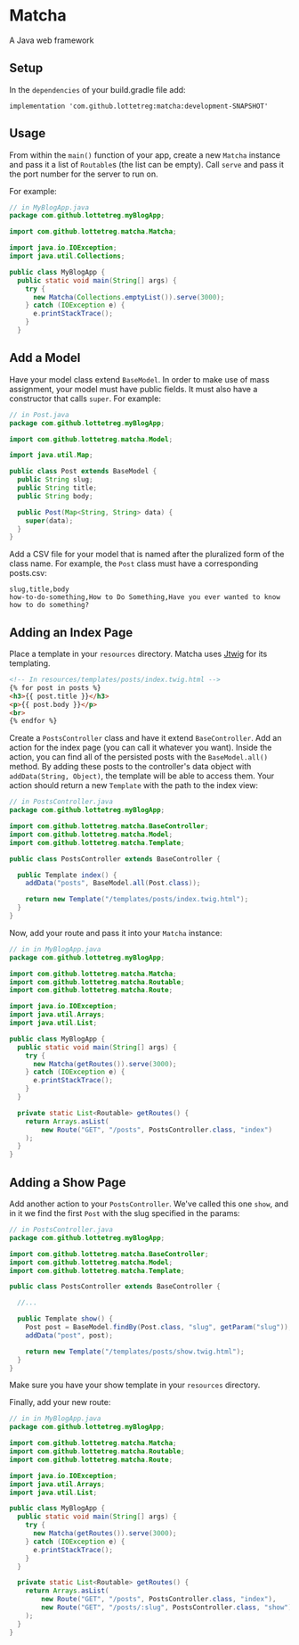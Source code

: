 # Matcha

A Java web framework

## Setup

In the `dependencies` of your build.gradle file add:

```implementation 'com.github.lottetreg:matcha:development-SNAPSHOT'```

## Usage

From within the `main()` function of your app, create a new `Matcha` instance and pass it a list of `Routable`s (the list can be empty). Call `serve` and pass it the port number for the server to run on.

For example:

```java
// in MyBlogApp.java
package com.github.lottetreg.myBlogApp;

import com.github.lottetreg.matcha.Matcha;

import java.io.IOException;
import java.util.Collections;

public class MyBlogApp {
  public static void main(String[] args) {
    try {
      new Matcha(Collections.emptyList()).serve(3000);
    } catch (IOException e) {
      e.printStackTrace();
    }
  }  
```

## Add a Model

Have your model class extend `BaseModel`. In order to make use of mass assignment, your model must have public fields. It must also have a constructor that calls `super`. For example:

```java
// in Post.java
package com.github.lottetreg.myBlogApp;

import com.github.lottetreg.matcha.Model;

import java.util.Map;

public class Post extends BaseModel {
  public String slug;
  public String title;
  public String body;

  public Post(Map<String, String> data) {
    super(data);
  }
}

```

Add a CSV file for your model that is named after the pluralized form of the class name. For example, the `Post` class must have a corresponding posts.csv:

```
slug,title,body
how-to-do-something,How to Do Something,Have you ever wanted to know how to do something?
```

## Adding an Index Page

Place a template in your `resources` directory. Matcha uses [Jtwig](http://jtwig.org/) for its templating.

```html
<!-- In resources/templates/posts/index.twig.html -->
{% for post in posts %}
<h3>{{ post.title }}</h3>
<p>{{ post.body }}</p>
<br>
{% endfor %}
``` 

Create a `PostsController` class and have it extend `BaseController`. Add an action for the index page (you can call it whatever you want). Inside the action, you can find all of the persisted posts with the `BaseModel.all()` method. By adding these posts to the controller's data object with `addData(String, Object)`, the template will be able to access them. Your action should return a new `Template` with the path to the index view:

```java
// in PostsController.java
package com.github.lottetreg.myBlogApp;

import com.github.lottetreg.matcha.BaseController;
import com.github.lottetreg.matcha.Model;
import com.github.lottetreg.matcha.Template;

public class PostsController extends BaseController {

  public Template index() {
    addData("posts", BaseModel.all(Post.class));

    return new Template("/templates/posts/index.twig.html");
  }
}
```

Now, add your route and pass it into your `Matcha` instance:

```java
// in in MyBlogApp.java
package com.github.lottetreg.myBlogApp;

import com.github.lottetreg.matcha.Matcha;
import com.github.lottetreg.matcha.Routable;
import com.github.lottetreg.matcha.Route;

import java.io.IOException;
import java.util.Arrays;
import java.util.List;

public class MyBlogApp {
  public static void main(String[] args) {
    try {
      new Matcha(getRoutes()).serve(3000);
    } catch (IOException e) {
      e.printStackTrace();
    }
  }

  private static List<Routable> getRoutes() {
    return Arrays.asList(
        new Route("GET", "/posts", PostsController.class, "index")
    );
  }
}

```

## Adding a Show Page

Add another action to your `PostsController`. We've called this one `show`, and in it we find the first `Post` with the slug specified in the params:

```java
// in PostsController.java
package com.github.lottetreg.myBlogApp;

import com.github.lottetreg.matcha.BaseController;
import com.github.lottetreg.matcha.Model;
import com.github.lottetreg.matcha.Template;

public class PostsController extends BaseController {

  //...

  public Template show() {
    Post post = BaseModel.findBy(Post.class, "slug", getParam("slug"));
    addData("post", post);

    return new Template("/templates/posts/show.twig.html");
  }
}
```

Make sure you have your show template in your `resources` directory.

Finally, add your new route:

```java
// in in MyBlogApp.java
package com.github.lottetreg.myBlogApp;

import com.github.lottetreg.matcha.Matcha;
import com.github.lottetreg.matcha.Routable;
import com.github.lottetreg.matcha.Route;

import java.io.IOException;
import java.util.Arrays;
import java.util.List;

public class MyBlogApp {
  public static void main(String[] args) {
    try {
      new Matcha(getRoutes()).serve(3000);
    } catch (IOException e) {
      e.printStackTrace();
    }
  }

  private static List<Routable> getRoutes() {
    return Arrays.asList(
        new Route("GET", "/posts", PostsController.class, "index"),
        new Route("GET", "/posts/:slug", PostsController.class, "show")
    );
  }
}
```









